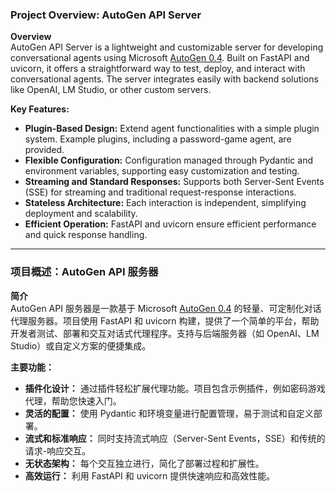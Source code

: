 ### Project Overview: AutoGen API Server

**Overview**  
AutoGen API Server is a lightweight and customizable server for developing conversational agents using Microsoft [AutoGen 0.4](https://github.com/microsoft/autogen). Built on FastAPI and uvicorn, it offers a straightforward way to test, deploy, and interact with conversational agents. The server integrates easily with backend solutions like OpenAI, LM Studio, or other custom servers.

**Key Features:**
- **Plugin-Based Design:** Extend agent functionalities with a simple plugin system. Example plugins, including a password-game agent, are provided.
- **Flexible Configuration:** Configuration managed through Pydantic and environment variables, supporting easy customization and testing.
- **Streaming and Standard Responses:** Supports both Server-Sent Events (SSE) for streaming and traditional request-response interactions.
- **Stateless Architecture:** Each interaction is independent, simplifying deployment and scalability.
- **Efficient Operation:** FastAPI and uvicorn ensure efficient performance and quick response handling.

---

### 项目概述：AutoGen API 服务器

**简介**  
AutoGen API 服务器是一款基于 Microsoft [AutoGen 0.4](https://github.com/microsoft/autogen) 的轻量、可定制化对话代理服务器。项目使用 FastAPI 和 uvicorn 构建，提供了一个简单的平台，帮助开发者测试、部署和交互对话式代理程序。支持与后端服务器（如 OpenAI、LM Studio）或自定义方案的便捷集成。

**主要功能：**
- **插件化设计：** 通过插件轻松扩展代理功能。项目包含示例插件，例如密码游戏代理，帮助您快速入门。
- **灵活的配置：** 使用 Pydantic 和环境变量进行配置管理，易于测试和自定义部署。
- **流式和标准响应：** 同时支持流式响应（Server-Sent Events，SSE）和传统的请求-响应交互。
- **无状态架构：** 每个交互独立进行，简化了部署过程和扩展性。
- **高效运行：** 利用 FastAPI 和 uvicorn 提供快速响应和高效性能。
